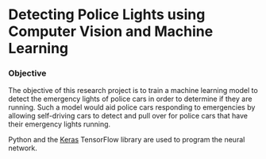# Detecting Police Lights using Computer Vision and Machine Learning

### Objective
The objective of this research project is to train a machine learning model to detect the emergency lights of police cars in order to determine if they are running. Such a model would aid police cars responding to emergencies by allowing self-driving cars to detect and pull over for police cars that have their emergency lights running.

Python and the [Keras](https://keras.io/) TensorFlow library are used to program the neural network.
